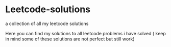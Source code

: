 # Leetcode-solutions
a collection of all my leetcode solutions

Here you can find my solutions to all leetcode problems i have solved ( keep in mind some of these solutions are not perfect but still work)
